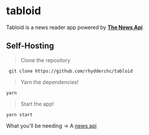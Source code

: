 # tabloid

Tabloid is a news reader app powered by [**The News Api**](https://newsapi.org)

## Self-Hosting

> Clone the repository

``` git clone https://github.com/rhydderchc/tabloid```

> Yarn the dependencies!

```yarn ```

> Start the app!

```yarn start```

What you'll be needing -> A [news api](https://newsapi.org)
